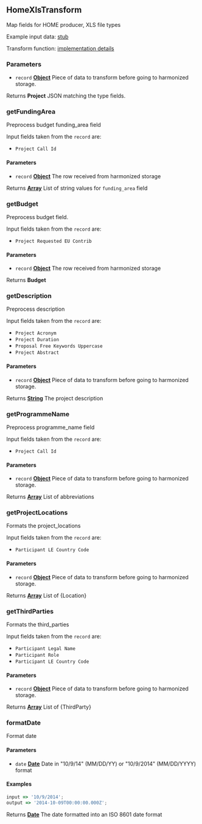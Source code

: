 <!-- Generated by documentation.js. Update this documentation by updating the source code. -->

## HomeXlsTransform

Map fields for HOME producer, XLS file types

Example input data: [stub][1]

Transform function: [implementation details][2]

### Parameters

- `record` **[Object][3]** Piece of data to transform before going to harmonized storage.

Returns **Project** JSON matching the type fields.

### getFundingArea

Preprocess budget funding_area field

Input fields taken from the `record` are:

- `Project Call Id`

#### Parameters

- `record` **[Object][3]** The row received from harmonized storage

Returns **[Array][4]** List of string values for `funding_area` field

### getBudget

Preprocess budget field.

Input fields taken from the `record` are:

- `Project Requested EU Contrib`

#### Parameters

- `record` **[Object][3]** The row received from harmonized storage

Returns **Budget**

### getDescription

Preprocess description

Input fields taken from the `record` are:

- `Project Acronym`
- `Project Duration`
- `Proposal Free Keywords Uppercase`
- `Project Abstract`

#### Parameters

- `record` **[Object][3]** Piece of data to transform before going to harmonized storage.

Returns **[String][5]** The project description

### getProgrammeName

Preprocess programme_name field

Input fields taken from the `record` are:

- `Project Call Id`

#### Parameters

- `record` **[Object][3]** Piece of data to transform before going to harmonized storage.

Returns **[Array][4]** List of abbreviations

### getProjectLocations

Formats the project_locations

Input fields taken from the `record` are:

- `Participant LE Country Code`

#### Parameters

- `record` **[Object][3]** Piece of data to transform before going to harmonized storage.

Returns **[Array][4]** List of {Location}

### getThirdParties

Formats the third_parties

Input fields taken from the `record` are:

- `Participant Legal Name`
- `Participant Role`
- `Participant LE Country Code`

#### Parameters

- `record` **[Object][3]** Piece of data to transform before going to harmonized storage.

Returns **[Array][4]** List of {ThirdParty}

### formatDate

Format date

#### Parameters

- `date` **[Date][6]** Date in "10/9/14" (MM/DD/YY) or "10/9/2014" (MM/DD/YYYY) format

#### Examples

```javascript
input => '10/9/2014';
output => '2014-10-09T00:00:00.000Z';
```

Returns **[Date][6]** The date formatted into an ISO 8601 date format

[1]: https://github.com/ec-europa/eubfr-data-lake/blob/master/services/ingestion/etl/home/xls/test/stubs/record.json
[2]: https://github.com/ec-europa/eubfr-data-lake/blob/master/services/ingestion/etl/home/xls/src/lib/transform.js
[3]: https://developer.mozilla.org/docs/Web/JavaScript/Reference/Global_Objects/Object
[4]: https://developer.mozilla.org/docs/Web/JavaScript/Reference/Global_Objects/Array
[5]: https://developer.mozilla.org/docs/Web/JavaScript/Reference/Global_Objects/String
[6]: https://developer.mozilla.org/docs/Web/JavaScript/Reference/Global_Objects/Date
